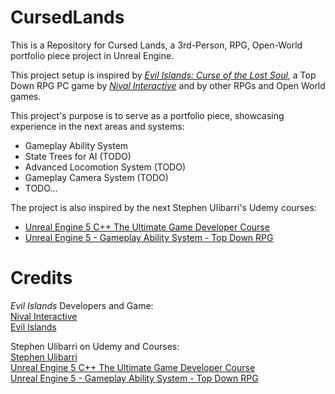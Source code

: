 # CursedLands
This is a Repository for Cursed Lands, a 3rd-Person, RPG, Open-World portfolio piece project in Unreal Engine.

This project setup is inspired by [_Evil Islands: Curse of the Lost Soul_]((https://en.nival.com/games/pc-games/evil-islands)), a Top Down RPG PC game by [_Nival Interactive_](https://en.nival.com/) and by other RPGs and Open World games.

This project's purpose is to serve as a portfolio piece, showcasing experience in the next areas and systems:
* Gameplay Ability System
* State Trees for AI (TODO)
* Advanced Locomotion System (TODO)
* Gameplay Camera System (TODO)
* TODO...

The project is also inspired by the next Stephen Ulibarri's Udemy courses:
* [Unreal Engine 5 C++ The Ultimate Game Developer Course](https://www.udemy.com/course/unreal-engine-5-the-ultimate-game-developer-course)
* [Unreal Engine 5 - Gameplay Ability System - Top Down RPG](https://www.udemy.com/course/unreal-engine-5-gas-top-down-rpg/)

# Credits

_Evil Islands_ Developers and Game:\
[Nival Interactive](https://en.nival.com/)\
[Evil Islands](https://en.nival.com/games/pc-games/evil-islands)

Stephen Ulibarri on Udemy and Courses:\
[Stephen Ulibarri](https://www.udemy.com/user/stephen-ulibarri-3/)\
[Unreal Engine 5 C++ The Ultimate Game Developer Course](https://www.udemy.com/course/unreal-engine-5-the-ultimate-game-developer-course/)\
[Unreal Engine 5 - Gameplay Ability System - Top Down RPG](https://www.udemy.com/course/unreal-engine-5-gas-top-down-rpg/?couponCode=ST3MT200225B)